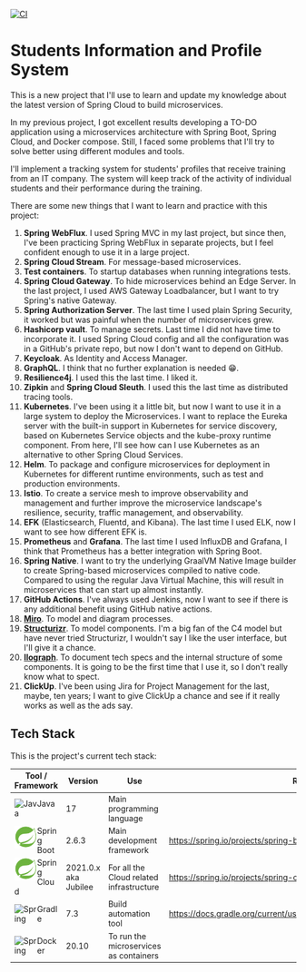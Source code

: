 [![CI](https://github.com/kumo829/StudentsProfileManager/actions/workflows/gradle.yml/badge.svg)](https://github.com/kumo829/StudentsProfileManager/actions/workflows/gradle.yml)

# Students Information and Profile System

This is a new project that I'll use to learn and update my knowledge about the latest version of Spring Cloud to build microservices.

In my previous project, I got excellent results developing a TO-DO application using a microservices architecture with Spring Boot, Spring Cloud, and Docker compose. Still, I faced some problems that I'll try to solve better using different modules and tools.

I'll implement a tracking system for students' profiles that receive training from an IT company. The system will keep track of the activity of individual students and their performance during the training. 

There are some new things that I want to learn and practice with this project:
1. **Spring WebFlux**. I used Spring MVC in my last project, but since then, I've been practicing Spring WebFlux in separate projects, but I feel confident enough to use it in a large project.
2. **Spring Cloud Stream**. For message-based microservices.
3. **Test containers**. To startup databases when running integrations tests.
4. **Spring Cloud Gateway**. To hide microservices behind an Edge Server. In the last project, I used AWS Gateway Loadbalancer, but I want to try Spring's native Gateway.
5. **Spring Authorization Server**. The last time I used plain Spring Security, it worked but was painful when the number of microservices grew.
6. **Hashicorp vault**. To manage secrets. Last time I did not have time to incorporate it. I used Spring Cloud config and all the configuration was in a GitHub's private repo, but now I don't want to depend on GitHub.
7. **Keycloak**. As Identity and Access Manager.
8. **GraphQL**. I think that no further explanation is needed 😁.
9. **Resilience4j**. I used this the last time. I liked it.
10. **Zipkin** and **Spring Cloud Sleuth**. I used this the last time as distributed tracing tools.
11. **Kubernetes**. I've been using it a little bit, but now I want to use it in a large system to deploy the Microservices. I want to replace the Eureka server with the built-in support in Kubernetes for service discovery, based on Kubernetes Service objects and the kube-proxy runtime component. From here, I'll see how can I use Kubernetes as an alternative to other Spring Cloud Services.
12. **Helm**. To package and configure microservices for deployment in Kubernetes for different runtime environments, such as test and production environments.
13. **Istio**. To create a service mesh to improve observability and management and further improve the microservice landscape's resilience, security, traffic management, and observability.
14. **EFK** (Elasticsearch, Fluentd, and Kibana). The last time I used ELK, now I want to see how different EFK is. 
15. **Prometheus** and **Grafana**. The last time I used InfluxDB and Grafana, I think that Prometheus has a better integration with Spring Boot.
16. **Spring Native**. I want to try the underlying GraalVM Native Image builder to create Spring-based microservices compiled to native code. Compared to using the regular Java Virtual Machine, this will result in microservices that can start up almost instantly.
17. **GitHub Actions**. I've always used Jenkins, now I want to see if there is any additional benefit using GitHub native actions.
18. **[Miro](https://miro.com/)**. To model and diagram processes.
19. **[Structurizr](https://structurizr.com/help)**. To model components. I'm a big fan of the C4 model but have never tried Structurizr, I wouldn't say I like the user interface, but I'll give it a chance.
20. **[Ilograph](https://www.ilograph.com/)**. To document tech specs and the internal structure of some components. It is going to be the first time that I use it, so I don't really know what to spect.
21. **ClickUp**. I've been using Jira for Project Management for the last, maybe, ten years; I want to give ClickUp a chance and see if it really works as well as the ads say.


## Tech Stack
This is the project's current tech stack:

| Tool / Framework                                                                                                                                                                     | Version              | Use                                      | References |
|--------------------------------------------------------------------------------------------------------------------------------------------------------------------------------------|----------------------|------------------------------------------|------------|
| <img align="left" alt="Java" width="40" src="https://cdn.jsdelivr.net/gh/devicons/devicon/icons/java/java-original.svg" />      Java                                                 | 17                   | Main programming language                |            |
| <img align="left" alt="Spring" width="40" src="https://raw.githubusercontent.com/github/explore/8ab0be27a8c97992e4930e630e2d68ba8d819183/topics/spring/spring.png" />    Spring Boot | 2.6.3                | Main development framework               |   https://spring.io/projects/spring-boot         |
| <img align="left" alt="Spring" width="40" src="https://raw.githubusercontent.com/github/explore/8ab0be27a8c97992e4930e630e2d68ba8d819183/topics/spring/spring.png" />  Spring Cloud  | 2021.0.x aka Jubilee | For all the Cloud related infrastructure |      https://spring.io/projects/spring-cloud      |
| <img align="left" alt="Spring" width="40" src="https://cdn.jsdelivr.net/gh/devicons/devicon/icons/gradle/gradle-plain.svg" /> Gradle                                                 | 7.3                  | Build automation tool                    |  https://docs.gradle.org/current/userguide/structuring_software_products.html |
| <img align="left" alt="Spring" width="40" src="https://cdn.jsdelivr.net/gh/devicons/devicon/icons/docker/docker-original.svg" /> Docker                                              | 20.10                | To run the microservices as containers   |
